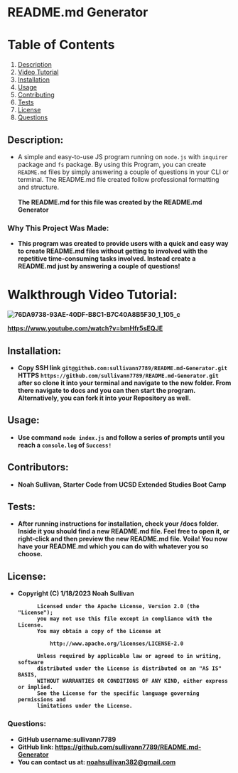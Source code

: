 
# README.md Generator

# Table of Contents
1. [Description](#description)
2. [Video Tutorial](#walkthrough-video-tutorial)
3. [Installation](#installation)
4. [Usage](#usage)
5. [Contributing](#contributors)
6. [Tests](#tests)
7. [License](#license)
8. [Questions](#questions)

## Description:
- A simple and easy-to-use JS program running on ```node.js``` with ```inquirer``` package and ```fs``` package. By using this Program, you can create ```README.md``` files by simply answering a couple of questions in your CLI or terminal. The README.md file created follow professional formatting and structure.  <br> <br> <b> The README.md for this file was created by the README.md Generator
### Why This Project Was Made:
- This program was created to provide users with a quick and easy way to create README.md files without getting to involved with the repetitive time-consuming tasks involved. Instead create a README.md just by answering a couple of questions!
  
# Walkthrough Video Tutorial:

![76DA9738-93AE-40DF-B8C1-B7C40A8B5F30_1_105_c](https://user-images.githubusercontent.com/119015927/219971835-9c6aeaef-75bb-4893-9e29-eb1d770d106d.jpeg)

https://www.youtube.com/watch?v=bmHfr5sEQJE
 
## Installation:
- Copy SSH link ```git@github.com:sullivann7789/README.md-Generator.git``` HTTPS ```https://github.com/sullivann7789/README.md-Generator.git``` after so clone it into your terminal and navigate to the new folder. From there navigate to docs and you can then start the program. Alternatively, you can fork it into your Repository as well.
        
## Usage:
- Use command ```node index.js``` and follow a series of prompts until you reach a ```console.log``` of ```Success!```
        
## Contributors:
- Noah Sullivan, Starter Code from UCSD Extended Studies Boot Camp
        
## Tests:
- After running instructions for installation, check your /docs folder. Inside it you should find a new README.md file. Feel free to open it, or right-click and then preview the new README.md file. Voila! You now have your README.md which you can do with whatever you so choose.
        
## License:
- Copyright (C) 1/18/2023 Noah Sullivan

            Licensed under the Apache License, Version 2.0 (the "License");
            you may not use this file except in compliance with the License.
            You may obtain a copy of the License at
            
                http://www.apache.org/licenses/LICENSE-2.0
            
            Unless required by applicable law or agreed to in writing, software
            distributed under the License is distributed on an "AS IS" BASIS,
            WITHOUT WARRANTIES OR CONDITIONS OF ANY KIND, either express or implied.
            See the License for the specific language governing permissions and
            limitations under the License.
        
### Questions:
- GitHub username:sullivann7789
- GitHub link: https://github.com/sullivann7789/README.md-Generator
- You can contact us at: noahsullivan382@gmail.com
